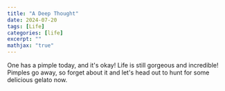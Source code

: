 ```yaml
---
title: "A Deep Thought"
date: 2024-07-20
tags: [Life]
categories: [life]
excerpt: ""
mathjax: "true"
---
```


One has a pimple today, and it's okay! Life is still gorgeous and incredible! Pimples go away, so forget about it and let's head out to hunt for some delicious gelato now.

